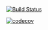 [![Build Status](https://travis-ci.org/pliris/job4j_grabber.svg?branch=master)](https://travis-ci.org/pliris/job4j_grabber)

[![codecov](https://codecov.io/gh/pliris/job4j_grabber/branch/main/graph/badge.svg?token=XR81655EKQ)](https://codecov.io/gh/pliris/job4j_grabber)
